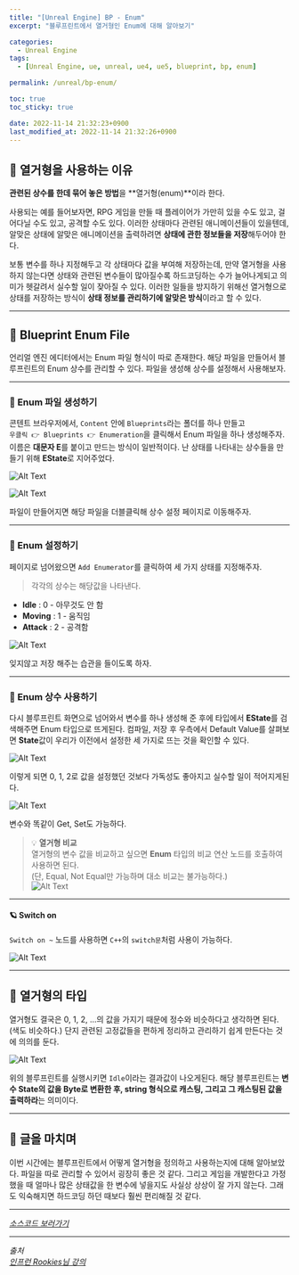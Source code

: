 ```yaml
---
title: "[Unreal Engine] BP - Enum"
excerpt: "블루프린트에서 열거형인 Enum에 대해 알아보기"

categories:
  - Unreal Engine
tags:
  - [Unreal Engine, ue, unreal, ue4, ue5, blueprint, bp, enum]

permalink: /unreal/bp-enum/

toc: true
toc_sticky: true

date: 2022-11-14 21:32:23+0900
last_modified_at: 2022-11-14 21:32:26+0900
---
```


## 👻 열거형을 사용하는 이유
**관련된 상수를 한데 묶어 놓은 방법**을 **열거형(enum)**이라 한다. 

사용되는 예를 들어보자면, RPG 게임을 만들 때 플레이어가 가만히 있을 수도 있고, 걸어다닐 수도 있고, 공격할 수도 있다. 이러한 상태마다 관련된 애니메이션들이 있을텐데, 알맞은 상태에 알맞은 애니메이션을 출력하려면 **상태에 관한 정보들을 저장**해두어야 한다. 

보통 변수를 하나 지정해두고 각 상태마다 값을 부여해 저장하는데, 만약 열거형을 사용하지 않는다면 상태와 관련된 변수들이 많아질수록 하드코딩하는 수가 늘어나게되고 의미가 헷갈려서 실수할 일이 잦아질 수 있다. 이러한 일들을 방지하기 위해선 열거형으로 상태를 저장하는 방식이 **상태 정보를 관리하기에 알맞은 방식**이라고 할 수 있다.

***

## 👻 Blueprint Enum File
언리얼 엔진 에디터에서는 Enum 파일 형식이 따로 존재한다. 해당 파일을 만들어서 블루프린트의 Enum 상수를 관리할 수 있다. 파일을 생성해 상수를 설정해서 사용해보자.

***

### 🌱 Enum 파일 생성하기
콘텐트 브라우저에서, ``` Content ``` 안에 ``` Blueprints ```라는 폴더를 하나 만들고   
``` 우클릭 👉 Blueprints 👉 Enumeration ```을 클릭해서 Enum 파일을 하나 생성해주자. 이름은 **대문자 E**를 붙이고 만드는 방식이 일반적이다. 난 상태를 나타내는 상수들을 만들기 위해 **EState**로 지어주었다.

![Alt Text](/assets/images/posts_img/engines/unreal/blueprint/flow-control/bp-enum/create-enum.PNG)   

![Alt Text](/assets/images/posts_img/engines/unreal/blueprint/flow-control/bp-enum/enum-file.PNG)   

파일이 만들어지면 해당 파일을 더블클릭해 상수 설정 페이지로 이동해주자.

***

### 🌱 Enum 설정하기
페이지로 넘어왔으면 ``` Add Enumerator ```를 클릭하여 세 가지 상태를 지정해주자.

> 각각의 상수는 해당값을 나타낸다.   
- **Idle** : 0 - 아무것도 안 함
- **Moving** : 1 - 움직임
- **Attack** : 2 - 공격함

![Alt Text](/assets/images/posts_img/engines/unreal/blueprint/flow-control/bp-enum/estate.PNG)   

잊지않고 저장 해주는 습관을 들이도록 하자.

***

### 🌱 Enum 상수 사용하기
다시 블루프린트 화면으로 넘어와서 변수를 하나 생성해 준 후에 타입에서 **EState**를 검색해주면 Enum 타입으로 뜨게된다. 컴파일, 저장 후 우측에서 Default Value를 살펴보면 **State**값이 우리가 이전에서 설정한 세 가지로 뜨는 것을 확인할 수 있다.

![Alt Text](/assets/images/posts_img/engines/unreal/blueprint/flow-control/bp-enum/state.PNG)   

이렇게 되면 0, 1, 2로 값을 설정했던 것보다 가독성도 좋아지고 실수할 일이 적어지게된다.

![Alt Text](/assets/images/posts_img/engines/unreal/blueprint/flow-control/bp-enum/get-set.PNG)   

변수와 똑같이 Get, Set도 가능하다.

> 💡 **열거형 비교**   
열거형의 변수 값을 비교하고 싶으면 **Enum** 타입의 비교 연산 노드를 호출하여 사용하면 된다.   
(단, Equal, Not Equal만 가능하며 대소 비교는 불가능하다.)   
![Alt Text](/assets/images/posts_img/engines/unreal/blueprint/flow-control/bp-enum/equal-enum.PNG)  

***

#### 🪐 Switch on
``` Switch on ~ ``` 노드를 사용하면 ``` C++ ```의 ``` switch문 ```처럼 사용이 가능하다.

![Alt Text](/assets/images/posts_img/engines/unreal/blueprint/flow-control/bp-enum/switch.PNG)   

***

## 👻 열거형의 타입
열거형도 결국은 0, 1, 2, ...의 값을 가지기 때문에 정수와 비슷하다고 생각하면 된다. (색도 비슷하다.) 단지 관련된 고정값들을 편하게 정리하고 관리하기 쉽게 만든다는 것에 의의를 둔다.

![Alt Text](/assets/images/posts_img/engines/unreal/blueprint/flow-control/bp-enum/to-string.PNG)   

위의 블루프린트를 실행시키면 ``` Idle ```이라는 결과값이 나오게된다. 해당 블루프린트는 **변수 State의 값을 Byte로 변환한 후, string 형식으로 캐스팅, 그리고 그 캐스팅된 값을 출력하라**는 의미이다.

***

## 👻 글을 마치며
이번 시간에는 블루프린트에서 어떻게 열거형을 정의하고 사용하는지에 대해 알아보았다. 파일을 따로 관리할 수 있어서 굉장히 좋은 것 같다. 그리고 게임을 개발한다고 가정했을 때 얼마나 많은 상태값을 한 변수에 넣을지도 사실상 상상이 잘 가지 않는다. 그래도 익숙해지면 하드코딩 하던 때보다 훨씬 편리해질 것 같다.

***

_[소스코드 보러가기](https://github.com/choi-dan-di/study_ue/tree/main/UE5/flow-control/BP_Enum)_

***

_출처_   
_[인프런 Rookies님 강의](https://inf.run/TSqC)_   